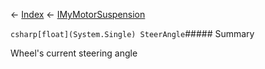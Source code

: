 ← [Index](Api-Index) ← [IMyMotorSuspension](Sandbox.ModAPI.Ingame.IMyMotorSuspension)

```csharp[float](System.Single) SteerAngle```##### Summary

Wheel's current steering angle

